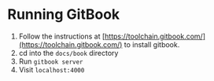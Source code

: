 
# Running GitBook

1. Follow the instructions at [https://toolchain.gitbook.com/](https://toolchain.gitbook.com/) to
  install gitbook.
2. cd into the `docs/book` directory
3. Run `gitbook server`
4. Visit `localhost:4000`